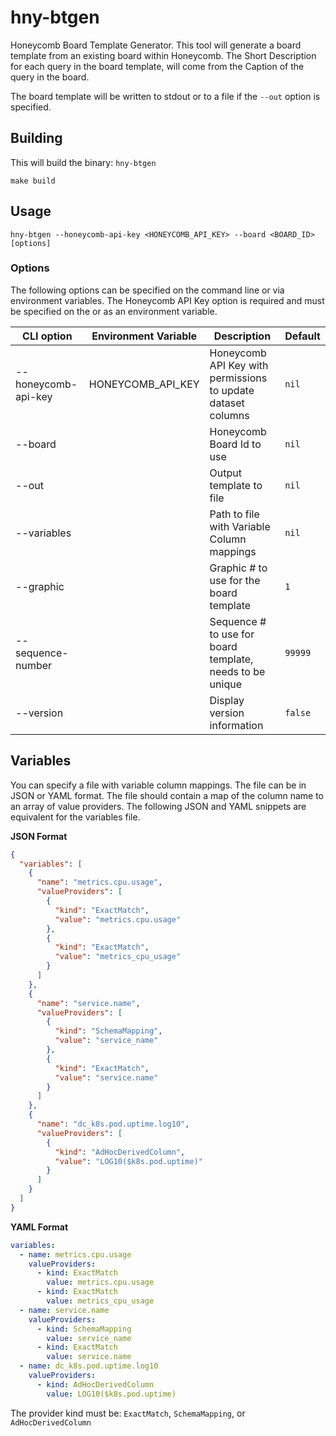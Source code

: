 # hny-btgen
Honeycomb Board Template Generator. This tool will generate a board template
from an existing board within Honeycomb. The Short Description for each
query in the board template, will come from the Caption of the query in the
board. 

The board template will be written to stdout or to a file if the
`--out` option is specified. 

## Building

This will build the binary: `hny-btgen`
```shell
make build
```

## Usage

```shell
hny-btgen --honeycomb-api-key <HONEYCOMB_API_KEY> --board <BOARD_ID> [options]
```

### Options

The following options can be specified on the command line or via environment
variables. The Honeycomb API Key option is required and must be specified on the
or as an environment variable.

| CLI option          | Environment Variable | Description                                                  | Default |
|---------------------|----------------------|--------------------------------------------------------------|---------|
| --honeycomb-api-key | HONEYCOMB_API_KEY    | Honeycomb API Key with permissions to update dataset columns | `nil`   |
| --board             |                      | Honeycomb Board Id to use                                    | `nil`   |
| --out               |                      | Output template to file                                      | `nil`   |
| --variables         |                      | Path to file with Variable Column mappings                   | `nil`   |
| --graphic           |                      | Graphic # to use for the board template                      | `1`     |
| --sequence-number   |                      | Sequence # to use for board template, needs to be unique     | `99999` |
| --version           |                      | Display version information                                  | `false` |

## Variables

You can specify a file with variable column mappings. The file can be in 
JSON or YAML format. The file should contain a map of the column name to an
array of value providers. The following JSON and YAML snippets are equivalent
for the variables file.

**JSON Format**

```json
{
  "variables": [
    {
      "name": "metrics.cpu.usage",
      "valueProviders": [
        {
          "kind": "ExactMatch",
          "value": "metrics.cpu.usage"
        },
        {
          "kind": "ExactMatch",
          "value": "metrics_cpu_usage"
        }
      ]
    },
    {
      "name": "service.name",
      "valueProviders": [
        {
          "kind": "SchemaMapping",
          "value": "service_name"
        },
        {
          "kind": "ExactMatch",
          "value": "service.name"
        }
      ]
    },
    {
      "name": "dc_k8s.pod.uptime.log10",
      "valueProviders": [
        {
          "kind": "AdHocDerivedColumn",
          "value": "LOG10($k8s.pod.uptime)"
        }
      ]
    }
  ]
}
```

**YAML Format**

```yaml
variables:
  - name: metrics.cpu.usage
    valueProviders:
      - kind: ExactMatch
        value: metrics.cpu.usage
      - kind: ExactMatch
        value: metrics_cpu_usage
  - name: service.name
    valueProviders:
      - kind: SchemaMapping
        value: service_name
      - kind: ExactMatch
        value: service.name
  - name: dc_k8s.pod.uptime.log10
    valueProviders:
      - kind: AdHocDerivedColumn
        value: LOG10($k8s.pod.uptime)
```

The provider kind must be: `ExactMatch`, `SchemaMapping`, or `AdHocDerivedColumn`
